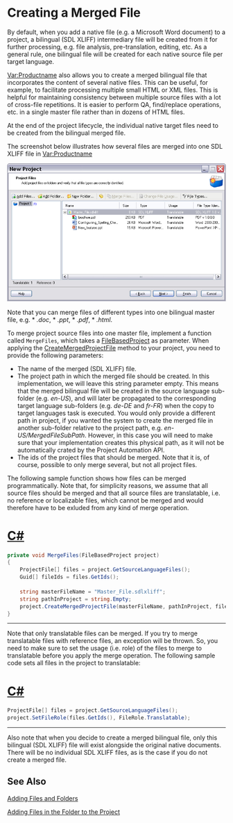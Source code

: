 Creating a Merged File
==

By default, when you add a native file (e.g. a Microsoft Word document) to a project, a bilingual (SDL XLIFF) intermediary file will be created from it for further processing, e.g. file analysis, pre-translation, editing, etc. As a general rule, one bilingual file will be created for each native source file per target language.

<Var:Productname>  also allows you to create a merged bilingual file that incorporates the content of several native files. This can be useful, for example, to facilitate processing multiple small HTML or XML files. This is helpful for maintaining consistency between multiple source files with a lot of cross-file repetitions. It is easier to perform QA, find/replace operations, etc. in a single master file rather than in dozens of HTML files.

At the end of the project lifecycle, the individual native target files need to be created from the bilingual merged file.

The screenshot below illustrates how several files are merged into one SDL XLIFF file in <Var:Productname> 

![MergeFiles](images/MergeFiles.jpg)

Note that you can merge files of different types into one bilingual master file, e.g. * *.doc*, * *.ppt*, * *.pdf*, * *.html*.

To merge project source files into one master file, implement a function called ```MergeFiles```, which takes a [FileBasedProject](../../api/projectautomation/Sdl.ProjectAutomation.FileBased.FileBasedProject.yml) as parameter. When applying the [CreateMergedProjectFile](../../api/projectautomation/Sdl.ProjectAutomation.FileBased.FileBasedProject.yml#Sdl_ProjectAutomation_FileBased_FileBasedProject_CreateMergedProjectFile_System_String_System_String_System_Guid___) method to your project, you need to provide the following parameters:

* The name of the merged (SDL XLIFF) file.
* The project path in which the merged file should be created. In this implementation, we will leave this string parameter empty. This means that the merged bilingual file will be created in the source language sub-folder (e.g. *en-US*), and will later be propagated to the corresponding target language sub-folders (e.g. *de-DE* and *fr-FR*) when the copy to target languages task is executed. You would only provide a different path in project, if you wanted the system to create the merged file in another sub-folder relative to the project path, e.g. *en-US/MergedFileSubPath*. However, in this case you will need to make sure that your implementation creates this physical path, as it will not be automatically crated by the Project Automation API.
* The ids of the project files that should be merged. Note that it is, of course, possible to only merge several, but not all project files.

The following sample function shows how files can be merged programmatically. Note that, for simplicity reasons, we assume that all source files should be merged and that all source files are translatable, i.e. no reference or localizable files, which cannot be merged and would therefore have to be exluded from any kind of merge operation.

# [C#](#tab/tabid-1)
```cs
private void MergeFiles(FileBasedProject project)
{
    ProjectFile[] files = project.GetSourceLanguageFiles();
    Guid[] fileIds = files.GetIds();

    string masterFileName = "Master_File.sdlxliff";
    string pathInProject = string.Empty;
    project.CreateMergedProjectFile(masterFileName, pathInProject, fileIds);
}
```
***

Note that only translatable files can be merged. If you try to merge translatable files with reference files, an exception will be thrown. So, you need to make sure to set the usage (i.e. role) of the files to merge to translatable before you apply the merge operation. The following sample code sets all files in the project to translatable:

# [C#](#tab/tabid-2)
```cs
ProjectFile[] files = project.GetSourceLanguageFiles();          
project.SetFileRole(files.GetIds(), FileRole.Translatable);
```
***

Also note that when you decide to create a merged bilingual file, only this bilingual (SDL XLIFF) file will exist alongside the original native documents. There will be no individual SDL XLIFF files, as is the case if you do not create a merged file.

See Also
--

[Adding Files and Folders](adding_files_and_folders.md)

[Adding Files in the Folder to the Project](adding_file_in_the_folder_to_the_project.md)